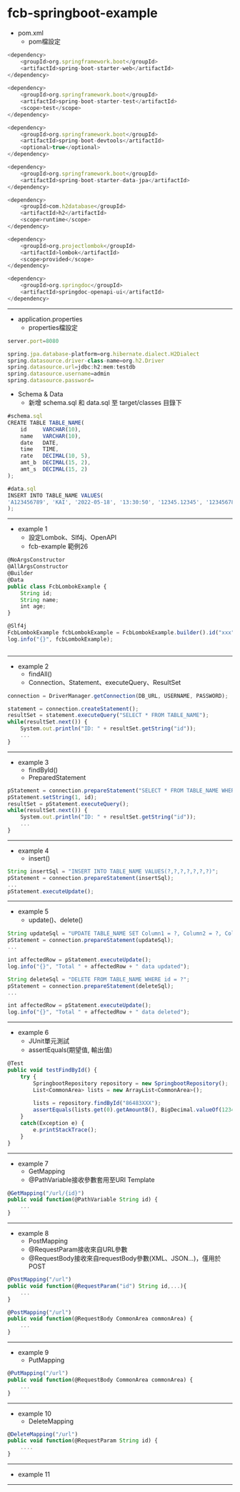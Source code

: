 # fcb-springboot-example
* pom.xml
  * pom檔設定
```js
<dependency>
    <groupId>org.springframework.boot</groupId>
    <artifactId>spring-boot-starter-web</artifactId>
</dependency>
    
<dependency>
    <groupId>org.springframework.boot</groupId>
    <artifactId>spring-boot-starter-test</artifactId>
    <scope>test</scope>
</dependency>

<dependency>
    <groupId>org.springframework.boot</groupId>
    <artifactId>spring-boot-devtools</artifactId>
    <optional>true</optional>
</dependency>

<dependency>
    <groupId>org.springframework.boot</groupId>
    <artifactId>spring-boot-starter-data-jpa</artifactId>
</dependency>

<dependency>
    <groupId>com.h2database</groupId>
    <artifactId>h2</artifactId>
    <scope>runtime</scope>
</dependency>

<dependency>
    <groupId>org.projectlombok</groupId>
    <artifactId>lombok</artifactId>
    <scope>provided</scope>
</dependency>

<dependency>
    <groupId>org.springdoc</groupId>
    <artifactId>springdoc-openapi-ui</artifactId>
</dependency>
```
*** 
* application.properties
  * properties檔設定
```js
server.port=8080
```
```js
spring.jpa.database-platform=org.hibernate.dialect.H2Dialect
spring.datasource.driver-class-name=org.h2.Driver
spring.datasource.url=jdbc:h2:mem:testdb
spring.datasource.username=admin
spring.datasource.password=
```
* Schema & Data
  * 新增 schema.sql 和 data.sql 至 target/classes 目錄下
```js
#schema.sql
CREATE TABLE TABLE_NAME(
    id     VARCHAR(10),
    name   VARCHAR(10),
    date   DATE,
    time   TIME,
    rate   DECIMAL(10, 5),
    amt_b  DECIMAL(15, 2),
    amt_s  DECIMAL(15, 2)
);

#data.sql
INSERT INTO TABLE_NAME VALUES(
'A123456789', 'KAI', '2022-05-18', '13:30:50', '12345.12345', '1234567890123.99', '1234567890123.99'
);
```
***
* example 1
  * 設定Lombok、Slf4j、OpenAPI
  * fcb-example 範例26
```js
@NoArgsConstructor
@AllArgsConstructor
@Builder
@Data
public class FcbLombokExample {
    String id;
    String name;
    int age;
}

@Slf4j
FcbLombokExample fcbLombokExample = FcbLombokExample.builder().id("xxx").name("xxx").age(18).build();
log.info("{}", fcbLombokExample);
               
```
***
* example 2
  * findAll()
  * Connection、Statement、executeQuery、ResultSet
```js
connection = DriverManager.getConnection(DB_URL, USERNAME, PASSWORD);

statement = connection.createStatement();
resultSet = statement.executeQuery("SELECT * FROM TABLE_NAME");
while(resultSet.next()) {
    System.out.println("ID: " + resultSet.getString("id"));
    ...
}
```
*** 
* example 3
  * findById() 
  * PreparedStatement
```js
pStatement = connection.prepareStatement("SELECT * FROM TABLE_NAME WHERE column = ?);
pStatement.setString(1, id);
resultSet = pStatement.executeQuery();
while(resultSet.next()) {
    System.out.println("ID: " + resultSet.getString("id"));
    ...
}
```
*** 
* example 4 
  * insert()
```js
String insertSql = "INSERT INTO TABLE_NAME VALUES(?,?,?,?,?,?,?)";
pStatement = connection.prepareStatement(insertSql);
...
pStatement.executeUpdate();
```
*** 
* example 5
  * update()、delete()
```js
String updateSql = "UPDATE TABLE_NAME SET Column1 = ?, Column2 = ?, Column3 = ? WHERE id = ?";
pStatement = connection.prepareStatement(updateSql);
...

int affectedRow = pStatement.executeUpdate();
log.info("{}", "Total " + affectedRow + " data updated");
```
```js
String deleteSql = "DELETE FROM TABLE_NAME WHERE id = ?";
pStatement = connection.prepareStatement(deleteSql);
...

int affectedRow = pStatement.executeUpdate();
log.info("{}", "Total " + affectedRow + " data deleted");
```
*** 
* example 6
  * JUnit單元測試
  * assertEquals(期望值, 輸出值)
```js
@Test
public void testFindById() {
    try {
        SpringbootRepository repository = new SpringbootRepository();
        List<CommonArea> lists = new ArrayList<CommonArea>();
        
        lists = repository.findById("86483XXX");
        assertEquals(lists.get(0).getAmountB(), BigDecimal.valueOf(1234567890123.99));
    }
    catch(Exception e) {
        e.printStackTrace();
    }
}
```
*** 
* example 7
  * GetMapping
  * @PathVariable接收參數套用至URI Template
```js
@GetMapping("/url/{id}")
public void function(@PathVariable String id) {
    ...
}
```
***  
* example 8
  * PostMapping
  * @RequestParam接收來自URL參數
  * @RequestBody接收來自requestBody參數(XML、JSON…)，僅用於POST
```js
@PostMapping("/url")
public void function(@RequestParam("id") String id,...){
    ...
}
```
```js
@PostMapping("/url")
public void function(@RequestBody CommonArea commonArea) {
    ...
}
```
*** 
* example 9
  * PutMapping
```js
@PutMapping("/url")
public void function(@RequestBody CommonArea commonArea) {
    ...
}
```
*** 
* example 10
  * DeleteMapping
```js
@DeleteMapping("/url")
public void function(@RequestParam String id) {
    ....
}
```
*** 
* example 11
*** 
